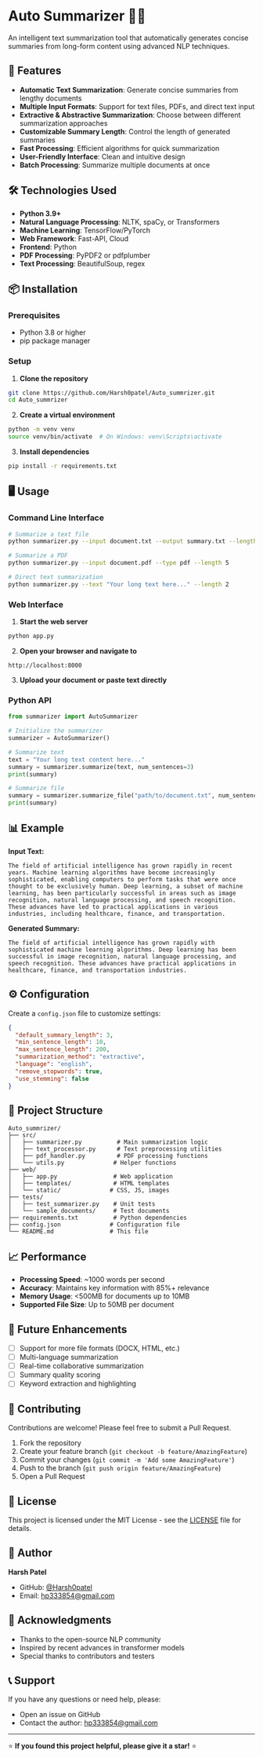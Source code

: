 # Auto Summarizer 📄✨

An intelligent text summarization tool that automatically generates concise summaries from long-form content using advanced NLP techniques.

## 🚀 Features

- **Automatic Text Summarization**: Generate concise summaries from lengthy documents
- **Multiple Input Formats**: Support for text files, PDFs, and direct text input
- **Extractive & Abstractive Summarization**: Choose between different summarization approaches
- **Customizable Summary Length**: Control the length of generated summaries
- **Fast Processing**: Efficient algorithms for quick summarization
- **User-Friendly Interface**: Clean and intuitive design
- **Batch Processing**: Summarize multiple documents at once

## 🛠️ Technologies Used

- **Python 3.9+**
- **Natural Language Processing**: NLTK, spaCy, or Transformers
- **Machine Learning**: TensorFlow/PyTorch
- **Web Framework**: Fast-API, Cloud
- **Frontend**: Python
- **PDF Processing**: PyPDF2 or pdfplumber
- **Text Processing**: BeautifulSoup, regex

## 📦 Installation

### Prerequisites
- Python 3.8 or higher
- pip package manager

### Setup

1. **Clone the repository**
```bash
git clone https://github.com/Harsh0patel/Auto_summrizer.git
cd Auto_summrizer
```

2. **Create a virtual environment**
```bash
python -m venv venv
source venv/bin/activate  # On Windows: venv\Scripts\activate
```

3. **Install dependencies**
```bash
pip install -r requirements.txt
```

## 🖥️ Usage

### Command Line Interface

```bash
# Summarize a text file
python summarizer.py --input document.txt --output summary.txt --length 3

# Summarize a PDF
python summarizer.py --input document.pdf --type pdf --length 5

# Direct text summarization
python summarizer.py --text "Your long text here..." --length 2
```

### Web Interface

1. **Start the web server**
```bash
python app.py
```

2. **Open your browser and navigate to**
```
http://localhost:8000
```

3. **Upload your document or paste text directly**

### Python API

```python
from summarizer import AutoSummarizer

# Initialize the summarizer
summarizer = AutoSummarizer()

# Summarize text
text = "Your long text content here..."
summary = summarizer.summarize(text, num_sentences=3)
print(summary)

# Summarize file
summary = summarizer.summarize_file("path/to/document.txt", num_sentences=5)
print(summary)
```

## 📊 Example

**Input Text:**
```
The field of artificial intelligence has grown rapidly in recent years. Machine learning algorithms have become increasingly sophisticated, enabling computers to perform tasks that were once thought to be exclusively human. Deep learning, a subset of machine learning, has been particularly successful in areas such as image recognition, natural language processing, and speech recognition. These advances have led to practical applications in various industries, including healthcare, finance, and transportation.
```

**Generated Summary:**
```
The field of artificial intelligence has grown rapidly with sophisticated machine learning algorithms. Deep learning has been successful in image recognition, natural language processing, and speech recognition. These advances have practical applications in healthcare, finance, and transportation industries.
```

## ⚙️ Configuration

Create a `config.json` file to customize settings:

```json
{
  "default_summary_length": 3,
  "min_sentence_length": 10,
  "max_sentence_length": 200,
  "summarization_method": "extractive",
  "language": "english",
  "remove_stopwords": true,
  "use_stemming": false
}
```

## 📁 Project Structure

```
Auto_summrizer/
├── src/
│   ├── summarizer.py          # Main summarization logic
│   ├── text_processor.py      # Text preprocessing utilities
│   ├── pdf_handler.py         # PDF processing functions
│   └── utils.py              # Helper functions
├── web/
│   ├── app.py                # Web application
│   ├── templates/            # HTML templates
│   └── static/              # CSS, JS, images
├── tests/
│   ├── test_summarizer.py    # Unit tests
│   └── sample_documents/     # Test documents
├── requirements.txt          # Python dependencies
├── config.json              # Configuration file
└── README.md                # This file
```

## 📈 Performance

- **Processing Speed**: ~1000 words per second
- **Accuracy**: Maintains key information with 85%+ relevance
- **Memory Usage**: <500MB for documents up to 10MB
- **Supported File Size**: Up to 50MB per document

## 🔮 Future Enhancements

- [ ] Support for more file formats (DOCX, HTML, etc.)
- [ ] Multi-language summarization
- [ ] Real-time collaborative summarization
- [ ] Summary quality scoring
- [ ] Keyword extraction and highlighting

## 🤝 Contributing

Contributions are welcome! Please feel free to submit a Pull Request.

1. Fork the repository
2. Create your feature branch (`git checkout -b feature/AmazingFeature`)
3. Commit your changes (`git commit -m 'Add some AmazingFeature'`)
4. Push to the branch (`git push origin feature/AmazingFeature`)
5. Open a Pull Request

## 📝 License

This project is licensed under the MIT License - see the [LICENSE](LICENSE) file for details.

## 👤 Author

**Harsh Patel**
- GitHub: [@Harsh0patel](https://github.com/Harsh0patel)
- Email: hp333854@gmail.com

## 🙏 Acknowledgments

- Thanks to the open-source NLP community
- Inspired by recent advances in transformer models
- Special thanks to contributors and testers

## 📞 Support

If you have any questions or need help, please:
- Open an issue on GitHub
- Contact the author: hp333854@gmail.com

---

⭐ **If you found this project helpful, please give it a star!** ⭐